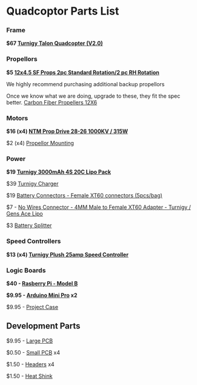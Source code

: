 # Quadcoptor Parts List

### Frame

__$67 [Turnigy Talon Quadcopter (V2.0)](http://www.hobbyking.com/hobbyking/store/__36427__Turnigy_Talon_Quadcopter_V2_0_Carbon_Fiber_Frame_550mm_NL_Warehouse_.html)__

### Propellors

__$5 [12x4.5 SF Props 2pc Standard Rotation/2 pc RH Rotation](http://hobbyking.com/hobbyking/store/__25830__12x4_5_SF_Props_2pc_Standard_Rotation_2_pc_RH_Rotation_Black_.html)__

We highly recommend purchasing additional backup propellors

Once we know what we are doing, upgrade to these, they fit the spec better. [Carbon Fiber Propellers 12X6](http://www.hobbyking.com/hobbyking/store/__25692__Carbon_Fiber_Propellers_12X6_LH_and_RH_Rotation_Pair.html)

### Motors

__$16 (x4) [NTM Prop Drive 28-26 1000KV / 315W](http://www.hobbyking.com/hobbyking/store/__25082__NTM_Prop_Drive_28_26_1000KV_315W_short_shaft_version_.html)__

$2 (x4) [Propellor Mounting](http://www.hobbyking.com/hobbyking/store/__16719__NTM_Prop_Drive_28_Series_Accessory_Pack.html)

### Power

__$19 [Turnigy 3000mAh 4S 20C Lipo Pack](http://www.hobbyking.com/hobbyking/store/__9264__Turnigy_3000mAh_4S_20C_Lipo_Pack.html)__

$39 [Turnigy Charger](http://www.hobbyking.com/hobbyking/store/__11444__Turnigy_A_6_10_200W_Balance_charger_discharger.html)

$19 [Battery Connectors - Female XT60 connectors (5pcs/bag)](http://www.hobbyking.com/hobbyking/store/__18448__Female_XT60_connectors_5pcs_bag_GENUINE.html)

$7 - [No Wires Connector - 4MM Male to Female XT60 Adapter - Turnigy / Gens Ace Lipo](http://cgi.ebay.com/ws/eBayISAPI.dll?ViewItem&item=330673956261)

$3 [Battery Splitter](http://www.hobbyking.com/hobbyking/store/__25477__JST_to_4_X_2mm_Bullet_Multistar_ESC_Quadcopter_Power_Breakout_Cable.html)


### Speed Controllers

__$13 (x4) [Turnigy Plush 25amp Speed Controller](http://www.hobbyking.com/hobbyking/store/__2163__TURNIGY_Plush_25amp_Speed_Controller.html)__


### Logic Boards

__$40 - [Rasberry Pi - Model B](https://www.sparkfun.com/products/11546)__

__$9.95 - [Arduino Mini Pro](https://www.sparkfun.com/products/11113) x2__

$9.95 - [Project Case](https://www.sparkfun.com/products/8601)

## Development Parts

$9.95 - [Large PCB](https://www.sparkfun.com/products/8619)

$0.50 - [Small PCB](https://www.sparkfun.com/products/8886) x4

$1.50 - [Headers](https://www.sparkfun.com/products/11417) x4

$1.50 - [Heat Shink](https://www.sparkfun.com/products/8830)